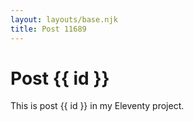 ```yaml
---
layout: layouts/base.njk
title: Post 11689
---
```


# Post {{ id }}

This is post {{ id }} in my Eleventy project.
